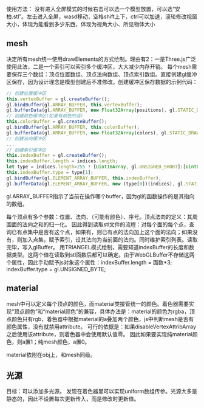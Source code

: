 使用方法：
没有进入全屏模式的时候右击可以选一个模型放置，可以选“安柏.stl”。左击进入全屏，wasd移动，空格shift上下，ctrl可以加速，滚轮修改视窗大小，体现为能看到多少东西，体现为视角大小、所见物体大小

## mesh
决定所有mesh统一使用drawElements的方式绘制。理由有2：一是Three.js广泛使用此法，二是一个索引可以索引多个缓冲区，大大减少内存开销。
每个mesh需要保存三个数组：顶点位置数组、顶点法向数组、顶点索引数组。直接创建gl缓冲区保存，因为设计理念是模型创建后不准修改。创建缓冲区保存数据的示例代码：
```js
// 创建位置缓冲区
this.vertexBuffer = gl.createBuffer();
gl.bindBuffer(gl.ARRAY_BUFFER, this.vertexBuffer);
gl.bufferData(gl.ARRAY_BUFFER, new Float32Array(positions), gl.STATIC_DRAW);
// 创建颜色缓冲区(如果有颜色的话)
this.colorBuffer = gl.createBuffer();
gl.bindBuffer(gl.ARRAY_BUFFER, this.colorBuffer);
gl.bufferData(gl.ARRAY_BUFFER, new Float32Array(colors), gl.STATIC_DRAW);
// 创建法向缓冲区
...
// 创建索引缓冲区
this.indexBuffer = gl.createBuffer();
this.indexBuffer.length = indices.length;
let type = indices.length>255 ? [Uint16Array, gl.UNSIGNED_SHORT]:[Uint8Array, gl.UNSIGNED_BYTE];
this.indexBuffer.type = type[1];
gl.bindBuffer(gl.ELEMENT_ARRAY_BUFFER, this.indexBuffer);
gl.bufferData(gl.ELEMENT_ARRAY_BUFFER, new (type[0])(indices), gl.STATIC_DRAW);
```
gl.ARRAY_BUFFER指示了当前在操作哪个buffer，因为gl的函数操作的是其指向的数组。

每个顶点有多个参数：位置、法向、（可能有颜色）、序号。顶点法向的定义：其周围面的法向之和的归一化。
因此得到读取stl文件的流程：对每个面的每个点，查询已有点集中是否有这个点，如果有，则已有点的法向加上这个面的法向；如果没有，则加入点集，赋予索引，设其法向为当前面的法向。同时维护索引列表。读取完毕，写入glBuffer。
用TRIANGEL模式绘制，需要知道indexBuffer的长度和数据类型。这两个值在读取到stl面数后都可以确定。由于WebGLBuffer不存储这两个属性，因此手动赋予js对象这个属性：indexBuffer.length = 面数*3; indexBuffer.type = gl.UNSIGNED_BYTE;

## material
mesh中可以定义每个顶点的颜色，而material类接管统一的颜色。着色器需要实现“顶点颜色”和“material颜色”的兼容，具体办法是：material的颜色为rgba，顶点颜色只有rgb，着色器中根据material的a叠加两个颜色，js中判断mesh是否有颜色属性，没有就禁用attribute。
可行的依据是：如果disableVertexAttribArray之后使用该attribute，则着色器中会使用默认值零。
因此如果要实现纯material颜色，则a置1；纯mesh颜色，a置0。

material依附在obj上，和mesh同级。

## 光源
目标：可以添加多光源。
发现在着色器里可以实现uniform数组传参。光源大多是静态的，因此不设置每次更新传入，而是修改时更新值。